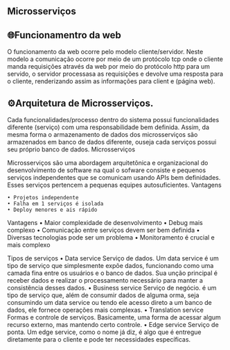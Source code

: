 ﻿## Microsserviços

## 🌐Funcionamentro da web
O funcionamento da web ocorre pelo modelo cliente/servidor. Neste modelo a comunicação ocorre por meio de um protócolo tcp
onde o cliente manda requisições através da web por meio do protócolo http para um servido, o servidor processasa as requisições
e devolve uma resposta para o cliente, renderizando assim as informações para client e (página web).

## ⚙️Arquitetura de Microsserviços.
Cada funcionalidades/processo dentro do sistema possui funcionalidades diferente (serviço) com uma responsabilidade bem 
definida. Assim, da mesma forma o armazenamento de dados dos microsserviços são armazenados em banco de dados diferente, 
ouseja cada serviços possui seu próprio banco de dados.
Microsserviços

Microsserviços são uma abordagem arquitetônica e organizacional do desenvolvimento de software na qual o sofware consiste 
e pequenos serviços independentes que se comunicam usando APIs bem definidades. Esses serviços pertencem a pequenas equipes
autosuficientes.
Vantagens

    • Projetos independente
    • Falha em 1 serviços é isolada
    • Deploy menores e ais rápido
Vantagens
    • Maior complexidade de desenvolvimento
    • Debug mais complexo
    • Comunicação entre serviços devem ser bem definida
    • Diversas tecnologias pode ser um problema
    • Monitoramento é crucial e mais complexo

Tipos de serviços
    • Data service
	Serviço de dados. Um data service é um tipo de serviço que simplesmente expõe dados, funcionando como uma camada 
    fina entre os usuários e o banco de dados. Sua 	unção principal é receber dados e realizar o processamento necessário 
    para manter a  consistência desses dados.
    • Business service
	Serviço de negócio. é um tipo de serviço que, além de consumir dados de alguma 	orma, seja consumindo um data service 
    ou tendo ele acesso direto a um banco de dados, ele fornece operações mais complexas.
    • Translation service
	Formas e controle de serviços. Basicamente, uma forma de acessar algum recurso externo, mas mantendo certo controle.
    • Edge service
	Serviço de ponta. Um edge service, como o nome já diz, é algo que é entregue diretamente para o cliente e pode ter 
    necessidades específicas.
